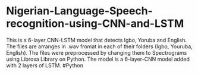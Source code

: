 # Nigerian-Language-Speech-recognition-using-CNN-and-LSTM
This is a 6-layer CNN-LSTM model that detects Igbo, Yoruba and English.
The files are arranges in .wav fromat in each of their folders (Igbo, Youruba, English). 
The files were preprocessed by changing them to Spectrograms using Librosa Library on Python.
The model is a 6-layer-CNN model added with 2 layers of LSTM.
#Python
